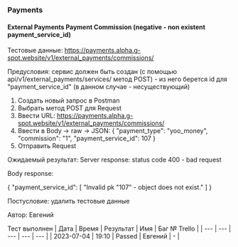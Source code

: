 ### Payments
#### External Payments Payment Commission (negative - non existent payment_service_id)

Тестовые данные: https://payments.alpha.g-spot.website/v1/external_payments/commissions/


Предусловия: сервис должен быть создан (с помощью api/v1/external_payments/services/ метод POST) - из него берется id для "payment_service_id" (в данном случае - несуществующий)


1. Создать новый запрос в Postman
2. Выбрать метод POST для Request
3. Ввести URL: https://payments.alpha.g-spot.website/v1/external_payments/commissions/
4. Ввести в Body -> raw -> JSON:
{
  "payment_type": "yoo_money",
  "commission": "1",
  "payment_service_id": 107
}
5. Отправить Request

Ожидаемый результат: Server response: status code 400 - bad request

Body response:

{
    "payment_service_id": [
        "Invalid pk \"107\" - object does not exist."
    ]
}


Постусловие: удалить тестовые данные

Автор: Евгений

Тест выполнен
| Дата | Время | Результат | Имя | Баг № Trello |
| --- | --- | --- | --- | --- |
| 2023-07-04 | 19:10 | Passed | Евгений | - | 